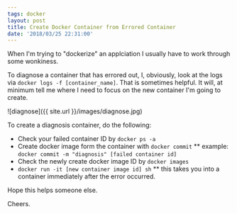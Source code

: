 ```yaml
---
tags: docker
layout: post
title: Create Docker Container from Errored Container
date: '2018/03/25 22:31:00'
---
```


When I'm trying to "dockerize" an applciation I usually have to work through some wonkiness.

To diagnose a container that has errored out, I, obviously, look at the logs via `docker logs -f [container_name]`.  That is sometimes helpful.  It will, at minimum tell me where I need to focus on the new container I'm going to create.

![diagnose]({{ site.url }}/images/diagnose.jpg)

To create a diagnosis container, do the following:

* Check your failed container ID by `docker ps -a`
* Create docker image form the container with `docker commit`
** example: `docker commit -m "diagnosis" [failed container id]`
* Check the newly create docker image ID by `docker images`
* `docker run -it [new container image id] sh`
** this takes you into a container immediately after the error occurred.

Hope this helps someone else.

Cheers.
